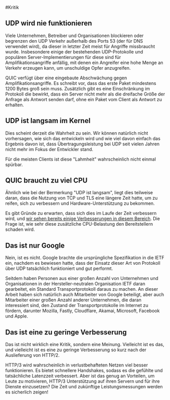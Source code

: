 #Kritik

## UDP wird nie funktionieren

Viele Unternehmen, Betreiber und Organisationen blockieren oder begrenzen den UDP
Verkehr außerhalb des Ports 53 (der für DNS verwendet wird), da dieser in letzter Zeit meist
für Angriffe missbraucht wurde. Insbesondere einige der bestehenden UDP-Protokolle und
populären Server-Implementierungen für diese sind für Amplifikationsangriffe anfällig, 
mit denen ein Angreifer eine hohe Menge an Verkehr erzeugen kann, um
unschuldige Opfer anzugreifen.

QUIC verfügt über eine eingebaute Abschwächung gegen Amplifikationsangriffe. Es schreibt vor, dass das
erste Paket mindestens 1200 Bytes groß sein muss. Zusätzlich gibt es eine Einschränkung im Protokoll
die bewirkt, dass ein Server nicht mehr als die dreifache Größe der
Anfrage als Antwort senden darf, ohne ein Paket vom Client als Antwort zu erhalten.

## UDP ist langsam im Kernel

Dies scheint derzeit die Wahrheit zu sein. Wir können natürlich nicht vorhersagen, wie 
sich das entwickeln wird und wie viel davon einfach das Ergebnis davon ist, dass 
Übertragungsleistung bei UDP seit vielen Jahren nicht mehr im Fokus der Entwickler stand.

Für die meisten Clients ist diese "Lahmheit" wahrscheinlich nicht einmal spürbar.

## QUIC braucht zu viel CPU

Ähnlich wie bei der Bermerkung "UDP ist langsam", liegt dies teilweise daran, 
dass die Nutzung von TCP und TLS eine längere Zeit hatte, um zu reifen, sich zu verbessern und
Hardware-Unterstützung zu bekommen.

Es gibt Gründe zu erwarten, dass sich dies im Laufe der Zeit verbessern wird, und [wir sehen bereits
einige Verbesserungen in diesem Bereich](https://www.fastly.com/blog/measuring-quic-vs-tcp-computational-efficiency).
Die Frage ist, wie sehr diese zusätzliche CPU-Belastung den Bereitstellern schaden wird.

## Das ist nur Google

Nein, ist es nicht. Google brachte die ursprüngliche Spezifikation in die IETF ein, nachdem es bewiesen hatte,
dass der Einsatz dieser Art von Protokoll über UDP tatsächlich funktioniert und gut performt.

Seitdem haben Personen aus einer großen Anzahl von Unternehmen und Organisationen
in der Hersteller-neutralen Organisation IETF daran gearbeitet, ein Standard
Transportprotokoll daraus zu machen. An dieser Arbeit haben sich natürlich auch Mitarbeiter von Google
beteiligt, aber auch Mitarbeiter einer großen Anzahl anderer Unternehmen, die daran interessiert sind, 
den Zustand der Transportprotokolle im Internet zu fördern, darunter Mozilla, Fastly, Cloudflare, Akamai, Microsoft,
Facebook und Apple.

## Das ist eine zu geringe Verbesserung

Das ist nicht wirklich eine Kritik, sondern eine Meinung. Vielleicht ist es das, und vielleicht ist es
eine zu geringe Verbesserung so kurz nach der Auslieferung von HTTP/2.

HTTP/3 wird wahrscheinlich in verlustbehafteten Netzen viel besser funktionieren. Es
bietet schnellere Handshakes, sodass es die gefühlte und tatsächliche Latenzzeit verbessert.
Aber ist das genug an Vorteilen, um Leute zu motivieren, HTTP/3 Unterstützung auf ihren Servern 
und für ihre Dienste einzusetzen? Die Zeit und zukünftige Leistungsmessungen werden es sicherlich zeigen!
